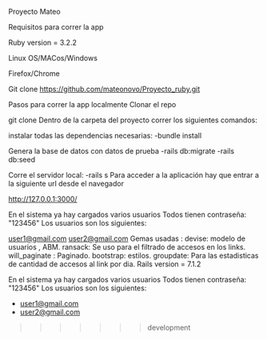 Proyecto Mateo

Requisitos para correr la app

Ruby version = 3.2.2

Linux OS/MACos/Windows

Firefox/Chrome

Git clone https://github.com/mateonovo/Proyecto_ruby.git

Pasos para correr la app localmente Clonar el repo

git clone Dentro de la carpeta del proyecto correr los siguientes comandos:

instalar todas las dependencias necesarias: -bundle install

Genera la base de datos con datos de prueba -rails db:migrate -rails db:seed

Corre el servidor local: -rails s Para acceder a la aplicación hay que entrar a la siguiente url desde el navegador

http://127.0.0.1:3000/

En el sistema ya hay cargados varios usuarios Todos tienen contraseña: "123456" Los usuarios son los siguientes:

user1@gmail.com
user2@gmail.com
Gemas usadas : devise: modelo de usuarios , ABM. ransack: Se uso para el filtrado de accesos en los links. will_paginate : Paginado. bootstrap: estilos. groupdate: Para las estadisticas de cantidad de accesos al link por dia. Rails version = 7.1.2


En el sistema ya hay cargados varios usuarios
Todos tienen contraseña: "123456"
Los usuarios son los siguientes:
- user1@gmail.com
- user2@gmail.com

>>>>>>> development
